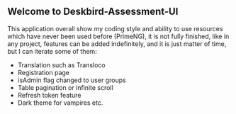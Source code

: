 ## Welcome to Deskbird-Assessment-UI
This application overall show my coding style and ability to use resources which have never been used before (PrimeNG),
it is not fully finished, like in any project, features can be added indefinitely, and it is just matter of time, but I can iterate some of them:
- Translation such as Transloco
- Registration page
- isAdmin flag changed to user groups
- Table pagination or infinite scroll
- Refresh token feature
- Dark theme for vampires
etc.
